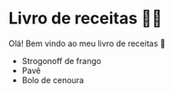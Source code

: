 # Livro de receitas :man_cook:

Olá! Bem vindo ao meu livro de receitas :cookie:

- Strogonoff de frango
- Pavê
- Bolo de cenoura